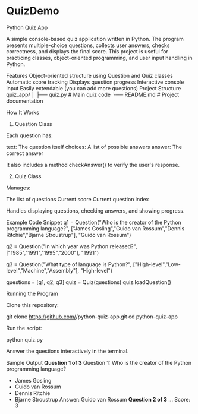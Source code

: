 # QuizDemo
Python Quiz App



A simple console-based quiz application written in Python.
The program presents multiple-choice questions, collects user answers, checks correctness, and displays the final score.
This project is useful for practicing classes, object-oriented programming, and user input handling in Python.

Features
Object-oriented structure using Question and Quiz classes
Automatic score tracking
Displays question progress
Interactive console input
Easily extendable (you can add more questions)
Project Structure
quiz_app/
│
├── quiz.py          # Main quiz code
└── README.md        # Project documentation

How It Works
1. Question Class


Each question has:

text: The question itself
choices: A list of possible answers
answer: The correct answer



It also includes a method checkAnswer() to verify the user's response.

2. Quiz Class



Manages:

The list of questions
Current score
Current question index



Handles displaying questions, checking answers, and showing progress.

Example Code Snippet
q1 = Question("Who is the creator of the Python programming language?",
              ["James Gosling","Guido van Rossum","Dennis Ritchie","Bjarne Stroustrup"],
              "Guido van Rossum")

q2 = Question("In which year was Python released?",
              ["1985","1991","1995","2000"],
              "1991")

q3 = Question("What type of language is Python?",
              ["High-level","Low-level","Machine","Assembly"],
              "High-level")

questions = [q1, q2, q3]
quiz = Quiz(questions)
quiz.loadQuestion()

Running the Program

Clone this repository:

git clone https://github.com/<your-username>/python-quiz-app.git
cd python-quiz-app


Run the script:

python quiz.py


Answer the questions interactively in the terminal.

Sample Output
********************Question 1 of 3********************
Question 1: Who is the creator of the Python programming language?
- James Gosling
- Guido van Rossum
- Dennis Ritchie
- Bjarne Stroustrup
Answer: Guido van Rossum
********************Question 2 of 3********************
...
Score:  3
